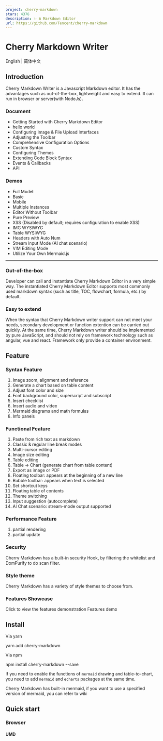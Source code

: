```yaml
---
project: cherry-markdown
stars: 4376
description: ✨ A Markdown Editor
url: https://github.com/Tencent/cherry-markdown
---
```


Cherry Markdown Writer
======================

English | 简体中文

Introduction
------------

Cherry Markdown Writer is a Javascript Markdown editor. It has the advantages such as out-of-the-box, lightweight and easy to extend. It can run in browser or server(with NodeJs).

### Document

-   Getting Started with Cherry Markdown Editor
-   hello world
-   Configuring Image & File Upload Interfaces
-   Adjusting the Toolbar
-   Comprehensive Configuration Options
-   Custom Syntax
-   Configuring Themes
-   Extending Code Block Syntax
-   Events & Callbacks
-   API

### Demos

-   Full Model
-   Basic
-   Mobile
-   Multiple Instances
-   Editor Without Toolbar
-   Pure Preview
-   XSS (Disabled by default; requires configuration to enable XSS)
-   IMG WYSIWYG
-   Table WYSIWYG
-   Headers with Auto Num
-   Stream Input Mode (AI chat scenario)
-   VIM Editing Mode
-   Utilize Your Own Mermaid.js

* * *

### **Out-of-the-box**

Developer can call and instantiate Cherry Markdown Editor in a very simple way. The instantiated Cherry Markdown Editor supports most commonly used markdown syntax (such as title, TOC, flowchart, formula, etc.) by default.

### **Easy to extend**

When the syntax that Cherry Markdown writer support can not meet your needs, secondary development or function extention can be carried out quickly. At the same time, Cherry Markdown writer should be implemented by pure JavaScript, and should not rely on framework technology such as angular, vue and react. Framework only provide a container environment.

Feature
-------

### Syntax Feature

1.  Image zoom, alignment and reference
2.  Generate a chart based on table content
3.  Adjust font color and size
4.  Font background color, superscript and subscript
5.  Insert checklist
6.  Insert audio and video
7.  Mermaid diagrams and math formulas
8.  Info panels

### Functional Feature

1.  Paste from rich text as markdown
2.  Classic & regular line break modes
3.  Multi-cursor editing
4.  Image size editing
5.  Table editing
6.  Table -> Chart (generate chart from table content)
7.  Export as image or PDF
8.  Floating toolbar: appears at the beginning of a new line
9.  Bubble toolbar: appears when text is selected
10.  Set shortcut keys
11.  Floating table of contents
12.  Theme switching
13.  Input suggestion (autocomplete)
14.  AI Chat scenario: stream-mode output supported

### Performance Feature

1.  partial rendering
2.  partial update

### Security

Cherry Markdown has a built-in security Hook, by filtering the whitelist and DomPurify to do scan filter.

### Style theme

Cherry Markdown has a variety of style themes to choose from.

### Features Showcase

Click to view the features demonstration Features demo

Install
-------

Via yarn

yarn add cherry-markdown

Via npm

npm install cherry-markdown --save

If you need to enable the functions of `mermaid` drawing and table-to-chart, you need to add `mermaid` and `echarts` packages at the same time.

Cherry Markdown has built-in mermaid, if you want to use a specified version of mermaid, you can refer to wiki

Quick start
-----------

### Browser

#### UMD

<link href\="cherry-editor.min.css" />
<div id\="markdown-container"\></div\>
<script src\="cherry-editor.min.js"\></script\>
<script\>
  new Cherry({
    id: 'markdown-container',
    value: '# welcome to cherry editor!',
  });
</script\>

#### ESM

import 'cherry-markdown/dist/cherry-markdown.css';
import Cherry from 'cherry-markdown';
const cherryInstance \= new Cherry({
  id: 'markdown-container',
  value: '# welcome to cherry editor!',
});

### Node

const { default: CherryEngine } \= require('cherry-markdown/dist/cherry-markdown.engine.core.common');
const cherryEngineInstance \= new CherryEngine();
const htmlContent \= cherryEngineInstance.makeHtml('# welcome to cherry editor!');

Lite Version
------------

Because the size of the mermaid library is very large, the cherry build product contains a core build package without built-in Mermaid. The core build can be imported in the following ways.

### Full mode (With UI Interface)

import 'cherry-markdown/dist/cherry-markdown.css';
import Cherry from 'cherry-markdown/dist/cherry-markdown.core';
const cherryInstance \= new Cherry({
  id: 'markdown-container',
  value: '# welcome to cherry editor!',
});

### Engine Mode (Just Syntax Compile)

// Import Cherry engine core construction
// Engine configuration items are the same as Cherry configuration items, the following document content only introduces the Cherry core package
import CherryEngine from 'cherry-markdown/dist/cherry-markdown.engine.core';
const cherryEngineInstance \= new CherryEngine();
const htmlContent \= cherryEngineInstance.makeHtml('# welcome to cherry editor!');

// --> <h1>welcome to cherry editor!</h1>

### ⚠️ About mermaid

The core build package does not contain mermaid dependency, should import related plug-ins manually.

import 'cherry-markdown/dist/cherry-markdown.css';
import Cherry from 'cherry-markdown/dist/cherry-markdown.core';
import CherryMermaidPlugin from 'cherry-markdown/dist/addons/cherry-code-block-mermaid-plugin';
import mermaid from 'mermaid';

// Plug-in registration must be done before Cherry is instantiated
Cherry.usePlugin(CherryMermaidPlugin, {
  mermaid, // pass in mermaid object
  // mermaidAPI: mermaid.mermaidAPI, // Can also be passed in mermaid API
  // At the same time, you can configure mermaid's behavior here, please refer to the official mermaid document
  // theme: 'neutral',
  // sequence: { useMaxWidth: false, showSequenceNumbers: true }
});

const cherryInstance \= new Cherry({
  id: 'markdown-container',
  value: '# welcome to cherry editor!',
});

From mermaid v10.0.0, the rendering logic changed from synchronous to asynchronous. After `afterChange` or `afterInit` events, mermaid code blocks are rendered as placeholders first, then rendered asynchronously and replaced.

If you need to get the content after asynchronous rendering is finished, you can use the following example:

const cherryInstance \= new Cherry({
  id: 'markdown-container',
  // Use a template string to include the mermaid code block directly
  value: \`
    \`\`\`mermaid
    graph LR
        A\[Company\] \--\>| Off work | B(Market)
        B \--\> C{See<br\>melon seller}
        C \--\>|Yes| D\[Buy a bun\]
        C \--\>|No| E\[Buy one pound of buns\]
    \`\`\`
  \`,
  callback: {
    afterAsyncRender: (md, html) \=> {
      // md is the markdown source, html is the rendered result
    }
  }
});

### Dynamic import

**recommend** Using Dynamic import, the following is an example of webpack Dynamic import.

import 'cherry-markdown/dist/cherry-markdown.css';
import Cherry from 'cherry-markdown/dist/cherry-markdown.core';

const registerPlugin \= async () \=> {
  const \[{ default: CherryMermaidPlugin }, mermaid\] \= await Promise.all(\[
    import('cherry-markdown/src/addons/cherry-code-block-mermaid-plugin'),
    import('mermaid'),
  \]);
  Cherry.usePlugin(CherryMermaidPlugin, {
    mermaid, // pass in mermaid object
  });
};

registerPlugin().then(() \=> {
  //  Plug-in registration must be done before Cherry is instantiated
  const cherryInstance \= new Cherry({
    id: 'markdown-container',
    value: '# welcome to cherry editor!',
  });
});

Configuration
-------------

see `/src/Cherry.config.js` or click here

Example
-------

Click here for more examples.

### Client

Under development, please stay tuned or see `/packages/client/`

Extension
---------

### Customize Syntax

See the custom syntax documentation: Custom syntax docs

### Customize Toolbar

Cherry supports five toolbar positions, each position can be extended with custom toolbar buttons. See the toolbar configuration documentation for details: Customize toolbar buttons.

Unit Test
---------

`Vitest` has been added as a basic configuration, but the related test cases have not been fully tested. Welcome to submit rich test cases.

Contribution Guidelines
-----------------------

Welcome to join us in building a powerful Markdown editor. You can also submit feature requests as issues. Before writing new features, you can learn about the Introduction to cherry-markdown editor. Please read the Contribution Guidelines before making contributions.

Stargazers over time
--------------------

License
-------

Apache-2.0
